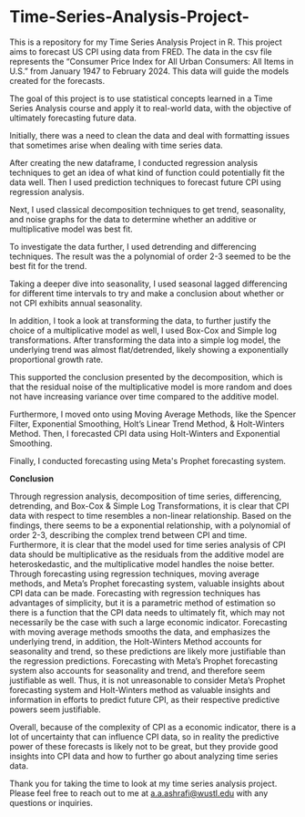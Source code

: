 # Time-Series-Analysis-Project-

This is a repository for my Time Series Analysis Project in R. This project aims to forecast US CPI using data from FRED. The data in the csv file represents the “Consumer Price Index for All Urban Consumers: All Items in U.S.” from January 1947 to February 2024. This data will guide the models created for the forecasts.

The goal of this project is to use statistical concepts learned in a Time Series Analysis course and apply it to real-world data, with the objective of ultimately forecasting future data.

Initially, there was a need to clean the data and deal with formatting issues that sometimes arise when dealing with time series data. 

After creating the new dataframe, I conducted regression analysis techniques to get an idea of what kind of function could potentially fit the data well. 
Then I used prediction techniques to forecast future CPI using regression analysis. 

Next, I used classical decomposition techniques to get trend, seasonality, and noise graphs for the data to determine whether an additive or multiplicative model was best fit. 

To investigate the data further, I used detrending and differencing techniques. The result was the a polynomial of order 2-3 seemed to be the best fit for the trend. 

Taking a deeper dive into seasonality, I used seasonal lagged differencing for different time intervals to try and make a conclusion about whether or not CPI exhibits annual seasonality. 

In addition, I took a look at transforming the data, to further justify the choice of a multiplicative model as well, I used Box-Cox and Simple log transformations. After transforming the data into a simple log model, the underlying trend was almost flat/detrended, likely showing a exponentially proportional growth rate. 

This supported the conclusion presented by the decomposition, which is that the residual noise of the multiplicative model is more random and does not have increasing variance over time compared to the additive model.

Furthermore, I moved onto using Moving Average Methods, like the Spencer Filter, Exponential Smoothing, Holt’s Linear Trend Method, & Holt-Winters Method. Then, I forecasted CPI data using Holt-Winters and Exponential Smoothing. 

Finally, I conducted forecasting using Meta's Prophet forecasting system. 

**Conclusion**

Through regression analysis, decomposition of time series, differencing, detrending, and Box-Cox & Simple Log Transformations, it is clear that CPI data with respect to time resembles a non-linear relationship.
Based on the findings, there seems to be a exponential relationship, with a polynomial of order 2-3, describing the complex trend between CPI and time. Furthermore, it is clear that the model used for time series analysis of CPI data should be multiplicative as the residuals from the additive model are heteroskedastic, and the multiplicative model handles the noise better.
Through forecasting using regression techniques, moving average methods, and Meta’s Prophet forecasting system, valuable insights about CPI data can be made. Forecasting with regression techniques has advantages of simplicity, but it is a parametric method of estimation so there is a function that the CPI data needs to ultimately fit, which may not necessarily be the case with such a large economic indicator.
Forecasting with moving average methods smooths the data, and emphasizes the underlying trend, in addition, the Holt-Winters Method accounts for seasonality and trend, so these predictions are likely more justifiable than the regression predictions. Forecasting with Meta’s Prophet forecasting system also accounts for seasonality and trend, and therefore seem justifiable as well.
Thus, it is not unreasonable to consider Meta’s Prophet forecasting system and Holt-Winters method as valuable insights and information in efforts to predict future CPI, as their respective predictive powers seem justifiable.

Overall, because of the complexity of CPI as a economic indicator, there is a lot of uncertainty that can influence CPI data, so in reality the predictive power of these forecasts is likely not to be great, but they provide good insights into CPI data and how to further go about analyzing time series data.

Thank you for taking the time to look at my time series analysis project. Please feel free to reach out to me at a.a.ashrafi@wustl.edu with any questions or inquiries.







